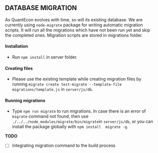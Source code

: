 ## DATABASE MIGRATION

As QuantEcon evolves with time, so will its existing database. We are currently using `node-migrate` package for writing automatic migration scripts. It will run all the migrations which have not been run yet and skip the completed ones. Migration scripts are stored in migrations folder. 

#### Installation
* Run `npm install` in server folder. 

#### Creating files

* Please use the existing template while creating migration files by running `migrate create test-migrate --template-file migrations/template.js` in `server/js/db`. 

#### Running migrations

* Type `npm run migrate` to run migrations. In case there is an error of  `migrate` command not found, then use `./../../node_modules/migrate/bin/migrate`in `server/js/db`, or you can install the package globally with `npm install  migrate -g`.

**TODO**

- [ ] Integrating migration command to the build process
